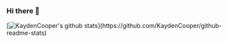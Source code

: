 ### Hi there 👋

[![KaydenCooper's github stats](https://github-readme-stats.vercel.app/api?username=KaydenCooper&show_icons=true&bg_color=rgba(255,255,255,1))](https://github.com/KaydenCooper/github-readme-stats)
<!--
**KaydenCooper/KaydenCooper** is a ✨ _special_ ✨ repository because its `README.md` (this file) appears on your GitHub profile.

Here are some ideas to get you started:

- 🔭 I’m currently working on ...
- 🌱 I’m currently learning ...
- 👯 I’m looking to collaborate on ...
- 🤔 I’m looking for help with ...
- 💬 Ask me about ...
- 📫 How to reach me: ...
- 😄 Pronouns: ...
- ⚡ Fun fact: ...
-->
